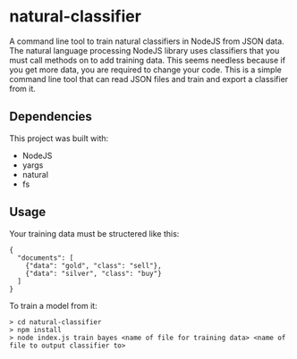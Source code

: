 # natural-classifier
A command line tool to train natural classifiers in NodeJS from JSON data.
The natural language processing NodeJS library uses classifiers that you must call methods on to add training data. This seems needless because if you get more data, you are required to change your code. This is a simple command line tool that can read JSON files and train and export a classifier from it.

## Dependencies
This project was built with:
* NodeJS
* yargs
* natural
* fs

## Usage
Your training data must be structered like this:
```
{
  "documents": [
    {"data": "gold", "class": "sell"},
    {"data": "silver", "class": "buy"}
  ]
}
```
To train a model from it:
```
> cd natural-classifier
> npm install
> node index.js train bayes <name of file for training data> <name of file to output classifier to>
```
